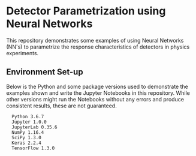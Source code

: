 # Detector Parametrization using Neural Networks

This repository demonstrates some examples of using Neural Networks (NN's) to parametrize the response characteristics of detectors in physics experiments.

## Environment Set-up

Below is the Python and some package versions used to demonstrate the examples shown and write the Jupyter Notebooks in this repository. While other versions might run the Notebooks without any errors and produce consistent results, these are not guaranteed.

```
  Python 3.6.7
  Jupyter 1.0.0
  JupyterLab 0.35.6
  NumPy 1.16.4
  SciPy 1.3.0
  Keras 2.2.4
  TensorFlow 1.3.0
```
